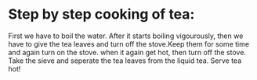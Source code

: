 # Step by step cooking of tea:

First we have to boil the water. After it starts boiling vigourously, then we have to give the tea leaves and turn off the stove.Keep them for some time and again turn on the stove. when it again get hot, then turn off the stove. Take the sieve and seperate the tea leaves from the liquid tea. Serve  tea hot!